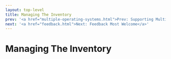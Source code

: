 ```yaml
---
layout: top-level
title: Managing The Inventory
prev: '<a href="multiple-operating-systems.html">Prev: Supporting Multiple Operating Systems</a>'
next: '<a href="feedback.html">Next: Feedback Most Welcome</a>'
---
```


# Managing The Inventory